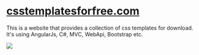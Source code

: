 <a href="http://csstemplatesforfree.com" target="_blank">csstemplatesforfree.com</a>
=======================

This is a website that provides a collection of css templates for download. It's using AngularJs, C#, MVC, WebApi, Bootstrap etc.

![](https://raw.github.com/victorantos/csstemplatesforfree.com/tree/master/Assets/images/print-screen.png)
